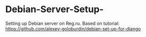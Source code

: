 # Debian-Server-Setup-
Setting up Debian server on Reg.ru. Based on tutorial: https://github.com/alexey-goloburdin/debian-set-up-for-django

